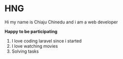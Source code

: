 # HNG
Hi my name is Chiaju Chinedu and i am a web developer

**Happy to be participating**

1. I love coding laravel since i started
2. I love watching movies
3. Solving tasks